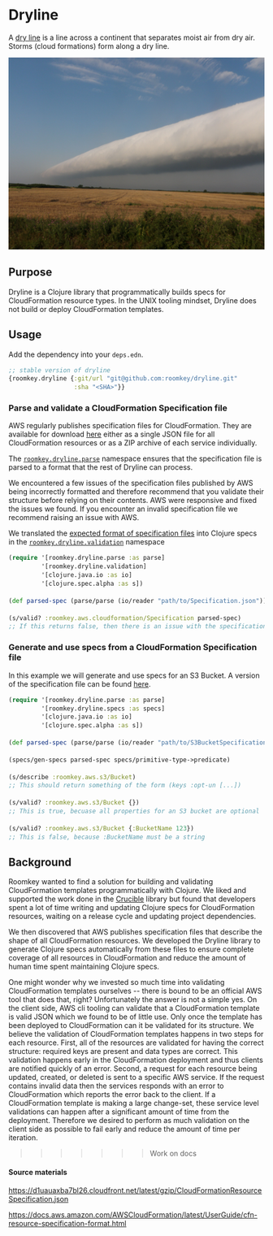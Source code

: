 # Dryline
A [dry line](https://en.wikipedia.org/wiki/Dry_line) is a line across a continent that separates moist air from dry air. Storms (cloud formations) form along a dry line.

![](docs/dryline.jpg)

## Purpose
Dryline is a Clojure library that programmatically builds specs for CloudFormation resource types. In the UNIX tooling mindset, Dryline does not build or deploy CloudFormation templates.

## Usage

Add the dependency into your `deps.edn`.

```clojure
;; stable version of dryline
{roomkey.dryline {:git/url "git@github.com:roomkey/dryline.git"
                  :sha "<SHA>"}}
```

### Parse and validate a CloudFormation Specification file
AWS regularly publishes specification files for CloudFormation. They are available for download [here](https://docs.aws.amazon.com/AWSCloudFormation/latest/UserGuide/cfn-resource-specification.html) either as a single JSON file for all CloudFormation resources or as a ZIP archive of each service individually.

The [`roomkey.dryline.parse`](src/roomkey/dryline/parse.clj) namespace ensures that the specification file is parsed to a format that the rest of Dryline can process.

We encountered a few issues of the specification files published by AWS being incorrectly formatted and therefore recommend that you validate their structure before relying on their contents. AWS were responsive and fixed the issues we found. If you encounter an invalid specification file we recommend raising an issue with AWS.

We translated the [expected format of specification files](https://docs.aws.amazon.com/AWSCloudFormation/latest/UserGuide/cfn-resource-specification-format.html) into Clojure specs in the [`roomkey.dryline.validation`](src/roomkey/dryline/validation.clj) namespace

```clojure
(require '[roomkey.dryline.parse :as parse]
         '[roomkey.dryline.validation]
         '[clojure.java.io :as io]
         '[clojure.spec.alpha :as s])
         
(def parsed-spec (parse/parse (io/reader "path/to/Specification.json")))

(s/valid? :roomkey.aws.cloudformation/Specification parsed-spec)
;; If this returns false, then there is an issue with the specification file
```

### Generate and use specs from a CloudFormation Specification file
In this example we will generate and use specs for an S3 Bucket. A version of the specification file can be found [here](test_resources/aws/S3BucketSpecification.json). 

```clojure
(require '[roomkey.dryline.parse :as parse]
         '[roomkey.dryline.specs :as specs]
         '[clojure.java.io :as io]
         '[clojure.spec.alpha :as s])
         
(def parsed-spec (parse/parse (io/reader "path/to/S3BucketSpecification.json")))

(specs/gen-specs parsed-spec specs/primitive-type->predicate)

(s/describe :roomkey.aws.s3/Bucket)
;; This should return something of the form (keys :opt-un [...])

(s/valid? :roomkey.aws.s3/Bucket {})
;; This is true, becuase all properties for an S3 bucket are optional

(s/valid? :roomkey.aws.s3/Bucket {:BucketName 123})
;; This is false, because :BucketName must be a string
```

## Background
Roomkey wanted to find a solution for building and validating CloudFormation templates programmatically with Clojure. We liked and supported the work done in the [Crucible](https://www.github.com/brabster/crucible) library but found that developers spent a lot of time writing and updating Clojure specs for CloudFormation resources, waiting on a release cycle and updating project dependencies. 

We then discovered that AWS publishes specification files that describe the shape of all CloudFormation resources. We developed the Dryline library to generate Clojure specs automatically from these files to ensure complete coverage of all resources in CloudFormation and reduce the amount of human time spent maintaining Clojure specs. 

One might wonder why we invested so much time into validating CloudFormation templates ourselves -- there is bound to be an official AWS tool that does that, right? Unfortunately the answer is not a simple yes. On the client side, AWS cli tooling can validate that a CloudFormation template is valid JSON which we found to be of little use. Only once the template has been deployed to CloudFormation can it be validated for its structure. We believe the validation of CloudFormation templates happens in two steps for each resource. First, all of the resources are validated for having the correct structure: required keys are present and data types are correct. This validation happens early in the CloudFormation deployment and thus clients are notified quickly of an error. Second, a request for each resource being updated, created, or deleted is sent to a specific AWS service. If the request contains invalid data then the services responds with an error to CloudFormation which reports the error back to the client. If a CloudFormation template is making a large change-set, these service level validations can happen after a significant amount of time from the deployment. Therefore we desired to perform as much validation on the client side as possible to fail early and reduce the amount of time per iteration.
>>>>>>> Work on docs

#### Source materials

https://d1uauaxba7bl26.cloudfront.net/latest/gzip/CloudFormationResourceSpecification.json

https://docs.aws.amazon.com/AWSCloudFormation/latest/UserGuide/cfn-resource-specification-format.html
